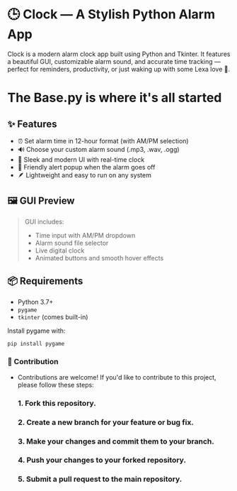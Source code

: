 # 🕒 Clock — A Stylish Python Alarm App

Clock is a modern alarm clock app built using Python and Tkinter. It features a beautiful GUI, customizable alarm sound, and accurate time tracking — perfect for reminders, productivity, or just waking up with some Lexa love 💖.

# The Base.py is where it's all started 

## ✨ Features

- ⏰ Set alarm time in 12-hour format (with AM/PM selection)
- 🔊 Choose your custom alarm sound (.mp3, .wav, .ogg)
- 🎨 Sleek and modern UI with real-time clock
- 💬 Friendly alert popup when the alarm goes off
- 🪶 Lightweight and easy to run on any system

## 🖼️ GUI Preview

> GUI includes:
> - Time input with AM/PM dropdown
> - Alarm sound file selector
> - Live digital clock
> - Animated buttons and smooth hover effects

## 📦 Requirements

- Python 3.7+
- `pygame`
- `tkinter` (comes built-in)
  
Install pygame with:
```bash
pip install pygame
```

### 🤝 Contribution
- Contributions are welcome! If you'd like to contribute to this project, please follow these steps:
  ### 1. Fork this repository.
  ### 2. Create a new branch for your feature or bug fix.
  ### 3. Make your changes and commit them to your branch.
  ### 4. Push your changes to your forked repository.
  ### 5. Submit a pull request to the main repository.
